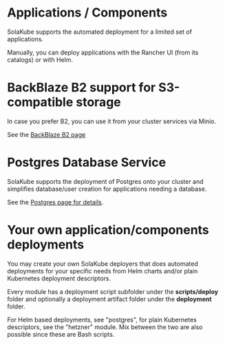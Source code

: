 # Applications / Components

SolaKube supports the automated deployment for a limited set of applications.

Manually, you can deploy applications with the Rancher UI (from its catalogs) or with Helm.

# BackBlaze B2 support for S3-compatible storage

In case you prefer B2, you can use it from your cluster services via Minio.

See the [BackBlaze B2 page](backblaze-b2-s3-storage.md)

# Postgres Database Service

SolaKube supports the deployment of Postgres onto your cluster and simplifies database/user creation for applications needing a database.  

See the [Postgres page for details](postgres.md). 

# Your own application/components deployments

You may create your own SolaKube deployers that does automated deployments for your specific needs from Helm charts and/or plain Kubernetes deployment descriptors. 

Every module has a deployment script subfolder under the **scripts/deploy** folder and optionally a deployment artifact folder under the **deployment** folder. 

For Helm based deployments, see "postgres", for plain Kubernetes descriptors, see the "hetzner" module. Mix between the two are also possible since these are Bash scripts.
